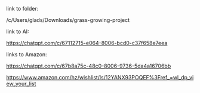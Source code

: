 link to folder:

/c/Users/glads/Downloads/grass-growing-project


link to AI:

https://chatgpt.com/c/67112715-e064-8006-bcd0-c37f658e7eea


links to Amazon:

https://chatgpt.com/c/67b8a75c-48c0-8006-9736-5da4a16706bb

https://www.amazon.com/hz/wishlist/ls/12YANX93POQEF%3Fref_=wl_dp_view_your_list
